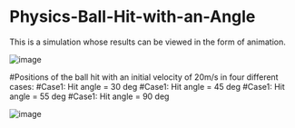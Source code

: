 # Physics-Ball-Hit-with-an-Angle
This is a simulation whose results can be viewed in the form of animation.

![image](https://user-images.githubusercontent.com/130666521/233061519-2b600443-48d1-4173-b559-c89fcaa6f224.png)

#Positions of the ball hit with an initial velocity of 20m/s in four different cases:
#Case1: Hit angle = 30 deg
#Case1: Hit angle = 45 deg
#Case1: Hit angle = 55 deg
#Case1: Hit angle = 90 deg

![image](https://user-images.githubusercontent.com/130666521/233062337-6f000fb7-e7e2-49fe-b26d-c325889683ce.png)
